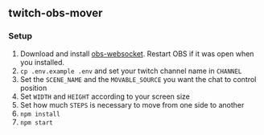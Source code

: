 twitch-obs-mover
---

### Setup
1. Download and install [obs-websocket](https://github.com/Palakis/obs-websocket). Restart OBS if it was open when you installed.
2. `cp .env.example .env` and set your twitch channel name in `CHANNEL`
3. Set the `SCENE_NAME` and the `MOVABLE_SOURCE` you want the chat to control position
4. Set `WIDTH` and `HEIGHT` according to your screen size
5. Set how much `STEPS` is necessary to move from one side to another
6. `npm install`
7. `npm start`
